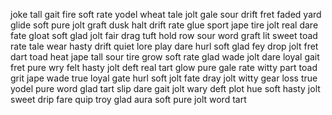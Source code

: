 joke tall gait fire soft rate yodel
wheat tale jolt gale sour drift fret
faded yard glide soft pure jolt graft
dusk halt drift rate glue sport jape
tire jolt real dare fate gloat soft
glad jolt fair drag tuft hold row
sour word graft lit sweet toad rate
tale wear hasty drift quiet lore play
dare hurl soft glad fey drop jolt
fret dart toad heat jape tall sour
tire grow soft rate glad wade jolt
dare loyal gait fret pure wry felt
hasty jolt deft real tart glow pure
gale rate witty part toad grit jape
wade true loyal gate hurl soft jolt
fate dray jolt witty gear loss true
yodel pure word glad tart slip dare
gait jolt wary deft plot hue soft
hasty jolt sweet drip fare quip troy
glad aura soft pure jolt word tart